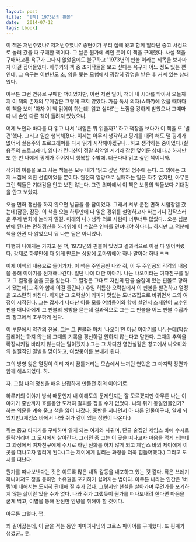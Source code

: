 ```yaml
---
layout: post
title:  "[책] 1973년의 핀볼"
date:   2014-07-12
tags: [book]
---
```


  이 책은 저번주였나? 저저번주였나? 종현이가 우리 집에 왔고 함께 알라딘 중고 서점으로 놀러 갔을 때 구매한 책이다. 그 날은 뭔가에 씌인 듯이 이 책을 구매했다. 사실 책을 구매하고픈 욕구가 그다지 없었음에도 불구하고 '1973년의 핀볼'이라는 제목을 보자마자 이걸 집어들었다. 하루키의 책 중 초기작들을 보고 싶다는 욕구가 어느 정도 있는 편인데, 그 욕구는 이번년도 초, 양을 쫒는 모험에서 굉장히 감명을 받은 후 커져 있는 상태였다. 

  아무튼 그런 연유로 구매한 책이었지만, 이런 저런 일이, 책이 내 시야를 막아서 오늘까지 이 책의 존재의 무게감은 그렇게 크지 않았다. 가끔 독서 의자(쇼파?)에 앉을 때마다 이 책을 보며 '아차 이 책 읽어야 하는데! 읽고 싶다!'는 느낌을 강하게 받았으나 그때마다 내 손엔 다른 책이 들려져 있었으니. 

  어제 노인과 바다를 다 읽고 나서 '내일은 뭐 읽을까?' 하고 책장을 보다가 이 책을 또 '발견'했다. 그리고 일순 행복해졌다. 이제는 아무리 생각하고 핑계를 대려 해도 댈 핑계가 없어서 실용주의 프로그래머를 다시 읽기 시작해야겠구나.. 하고 생각하는 중이었다.(실용주의 프로그래머, 읽다가 컨디션이 정말 최악일 시기라 잠깐 덮어둔 상태다..) 하지만 또 한 번 나에게 핑계가 주어지니 행복할 수밖에. 더군다나 읽고 싶던 책이니까. 

  작가의 이름을 보고 사는 책들은 모두 내가 '읽고 싶던 책'의 범주에 든다. 그 외에는 그저 느낌에 의한 선별이었을 뿐이다. 완전히 엉망으로 실패하는 일은 자주 없지만, 아무튼 그런 책들은 기대감을 안고 보진 않는다. 그런 의미에서 이 책은 보통의 책들보다 기대감을 안고 보았지. 

  오늘 면허 갱신을 하지 않으면 벌금을 물 참이었다. 그래서 서부 운전 면허 시험장엘 갔는데(잠깐, 잠깐. 이 책을 오늘 하루만에 다 읽은 경위를 설명하고자 하는거니 갑작스러운 주제 변화에 놀라지 말길. 미래의 나.) 생각 외로 사람이 너무너무 많았다.. 오분 십분만에 된다는 면허갱신을 하기위해 이 수많은 인파를 견뎌내야 하다니.. 하지만 그 덕분에 책을 한권 다 읽었으니 뭐 나쁜 딜은 아니었나. 

  다행히 나에게는 가지고 온 책, 1973년의 핀볼이 있었고 결과적으로 이걸 다 읽어버렸다. 강제로 하루만에 다 읽게 만드는 상황에 고마워해야 하나 말아야 하나 ㅋㅋ 

  이제 이책의 내용으로 들어가자. 이 책은 주인공인 나와 쥐, 이 두 주인공의 각각의 내용을 통해 이야기를 전개해나간다. 일단 나에 대한 이야기. 나는 나오미라는 여자친구를 잃고 그 열정을 쏟을 곳을 잃는다. 그 열정은 그대로 자신의 단골 술집에 있는 핀볼로 향하게 됐는데(그 쥐와 함께 이걸 즐긴다.) 후일 허름한 오락실에서 이 핀볼을 발견하고 열정을 고스란히 바친다. 하지만 그 오락실이 커피가 맛없는 도너츠집으로 바뀌면서 그의 여정이 시작된다. 그는 갑자기 나타난 이름 모를 여쌍둥이와 함께 살면서 스페인어 교수인 핀볼 매니아에게 그 핀볼의 행방을 묻는데 결과적으로 그는 그 핀볼을 어느 핀볼 수집가의 창고에서 조우하게 된다. 

  이 부분에서 약간의 전율. 그는 그 핀볼과 마치 '나오미'인 마냥 이야기를 나누는데(막상 플레이는 하지 않는데 그때의 기록을 갱신하길 원하지 않는다고 말한다. 그때의 추억을 확장시키길 바라지 않는다는 말이겠지.) 그는 그 차디찬 영안실같은 창고에서 나오미와의 실질적인 결별을 맞이하고, 여쌍둥이를 보내게 된다. 

  그의 방향 잃은 열정이 이리 저리 꿈틀거리는 모습에서 느끼던 연민은 그 마지막 장면과 함께 해소되었다. 하. 

  자. 그럼 나의 정신을 매우 난잡하게 만들던 쥐의 이야기로. 

  하루키의 이야기 방식 때문인지 내 이해도의 문제인지는 잘 모르겠지만 아무튼 나는 이야기가 중반까지 흐를동안 도저히 갈피를 잡을 수가 없었다. 나와 쥐가 동일인물인가? 하는 의문을 계속 품고 책을 읽어 나갔다. 중반을 지나면서 아 다른 인물이구나, 알게 되었지만.(제임스 바에서 나와 쥐가 같이 있는 장면이 나온다.) 

  쥐는 중고 타자기를 구매하며 알게 되는 여자와 사귀며, 단골 술집인 제임스 바에 수시로 들락거리며 그 도시에서 살아간다. 그러던 중 그는 이 곳을 떠나고자 마음을 먹게 되는데 그 과정에서 여자친구에게 수시로 하던 전화를 하지 않게 되고 제임스 바의 제이에게 이 곳을 떠나고자 알리게 된다.(그는 제이에게 알리는 과정을 더욱 힘들어했다.) 그리고 도시를 떠난다. 

  뭔가를 떠나보낸다는 것은 이토록 많은 내적 갈등을 내포하고 있는 것 같다. 작은 쓰레기 하나마저도 정을 통하면 소유권을 포기하기 싫어지는 법이다. 아무튼 나라는 인간은 '버림'에 대해서는 도저히 관대해 질 수가 없다. 그렇지만 현실을 살아가며 무언가를 포기하지 않는 삶이란 있을 수가 없다. 나와 쥐가 그랬듯이 뭔가를 떠나보내려 한다면 마음을 굳게 먹고, 이별을 통해 완전한 안녕을 취해야 할 것이다. 

  아무튼 그렇다. 쩝. 

  꽤 길어졌는데, 이 글을 적는 동안 미미여사님의 크로스 파이어를 구매했다. 또 핑계가 생겼군.. 훗.